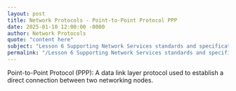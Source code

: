 ```yaml
---
layout: post
title: Network Protocols - Point-to-Point Protocol PPP
date: 2025-01-10 12:00:00 -0000
author: Network Protocols
quote: "content here"
subject: "Lesson 6 Supporting Network Services standards and specifications"
permalink: "/Lesson 6 Supporting Network Services standards and specifications/Network Protocols/Network Protocols - Point-to-Point Protocol PPP"
---
```


Point-to-Point Protocol (PPP): A data link layer protocol used to establish a direct connection between two networking nodes.
